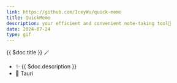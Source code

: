 ```yaml
---
link: https://github.com/IceyWu/quick-memo
title: QuickMemo
description: your efficient and convenient note-taking tool🎉
date: 2024-07-24
type: gif
---
```


{{ $doc.title }} 🪄

- ✨ {{ $doc.description }}
- 🦄 Tauri<span i-logos-tauri></span>
